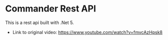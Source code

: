 # Commander Rest API

This is a rest api built with .Net 5.

* Link to original video: https://www.youtube.com/watch?v=fmvcAzHpsk8
